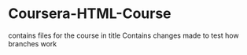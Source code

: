 # Coursera-HTML-Course
contains files for the course in title
Contains changes made to test how branches work
